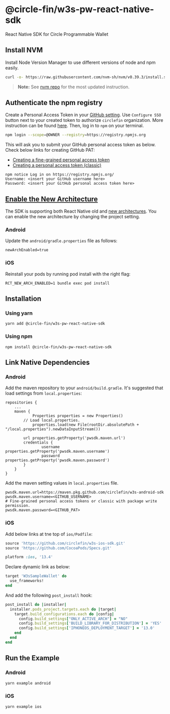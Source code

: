 # @circle-fin/w3s-pw-react-native-sdk
React Native SDK for Circle Programmable Wallet
## Install NVM

Install Node Version Manager to use different versions of node and npm easily.

```bash
curl -o- https://raw.githubusercontent.com/nvm-sh/nvm/v0.39.3/install.sh | bash
```

> **Note:** See [nvm repo](https://github.com/nvm-sh/nvm) for the most updated instruction.

## Authenticate the npm registry

Create a Personal Access Token in your [GitHub setting](https://github.com/settings/tokens). Use `Configure SSO` button next to your created token to authorize `circlefin` organization. More instruction can be found [here](https://docs.github.com/en/authentication/keeping-your-account-and-data-secure/managing-your-personal-access-tokens). Then, log in to `npm` on your terminal.

```bash
npm login --scope=@OWNER --registry=https://registry.npmjs.org
```
This will ask you to submit your GitHub personal access token as below.
Check below links for creating GitHub PAT:
- [Creating a fine-grained personal access token](https://docs.github.com/en/authentication/keeping-your-account-and-data-secure/managing-your-personal-access-tokens#creating-a-fine-grained-personal-access-token)
- [Creating a personal access token (classic)](https://docs.github.com/en/authentication/keeping-your-account-and-data-secure/managing-your-personal-access-tokens#creating-a-personal-access-token-classic)

```properties
npm notice Log in on https://registry.npmjs.org/
Username: <insert your GitHub username here>
Password: <insert your GitHub personal access token here>
```
## [Enable the New Architecture]((https://reactnative.dev/docs/new-architecture-app-intro#android---enable-the-new-architecture) )
The SDK is supporting both React Native old and [new architectures](https://reactnative.dev/docs/the-new-architecture/landing-page).
You can enable the new architecture by changing the project setting.
### Android
Update the `android/gradle.properties` file as follows:
```properties
newArchEnabled=true
```
### iOS
Reinstall your pods by running pod install with the right flag:
```shell
RCT_NEW_ARCH_ENABLED=1 bundle exec pod install
```
## Installation
### Using yarn
```shell
yarn add @circle-fin/w3s-pw-react-native-sdk
```
### Using npm
```shell
npm install @circle-fin/w3s-pw-react-native-sdk
```
## Link Native Dependencies
### Android
Add the maven repository to your `android/build.gradle`. It's suggested that load settings from `local.properties`:
```properties
repositories {
	...
	maven {
        	Properties properties = new Properties()
		// Load local.properties.
        	properties.load(new File(rootDir.absolutePath + "/local.properties").newDataInputStream())

		url properties.getProperty('pwsdk.maven.url')
		credentials {
        		username properties.getProperty('pwsdk.maven.username')
        		password properties.getProperty('pwsdk.maven.password')
		}
	}
}
```
Add the maven setting values in `local.properties` file.
```properties
pwsdk.maven.url=https://maven.pkg.github.com/circlefin/w3s-android-sdk
pwsdk.maven.username=<GITHUB_USERNAME>
# Fine-grained personal access tokens or classic with package write permission.
pwsdk.maven.password=<GITHUB_PAT>
```
### iOS
Add below links at tne top of `ios/Podfile`:
```ruby
source 'https://github.com/circlefin/w3s-ios-sdk.git'
source 'https://github.com/CocoaPods/Specs.git'

platform :ios, '13.4'
```
Declare dynamic link as below:
```ruby
target 'W3sSampleWallet' do
  use_frameworks!
end
```
And add the following `post_install` hook:
```ruby
post_install do |installer|
  installer.pods_project.targets.each do |target|
    target.build_configurations.each do |config|
      config.build_settings["ONLY_ACTIVE_ARCH"] = "NO"
      config.build_settings['BUILD_LIBRARY_FOR_DISTRIBUTION'] = 'YES'
      config.build_settings['IPHONEOS_DEPLOYMENT_TARGET'] = '13.0'
    end
  end
end
```
## Run the Example
### Android
```bash
yarn example android
```
### iOS
```bash
yarn example ios
```
